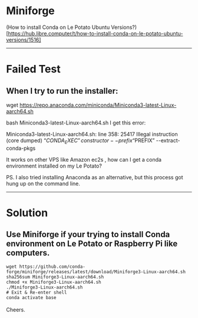# Miniforge
(How to install Conda on Le Potato Ubuntu Versions?)[https://hub.libre.computer/t/how-to-install-conda-on-le-potato-ubuntu-versions/1516]

---
# Failed Test

## When I try to run the installer:

wget https://repo.anaconda.com/miniconda/Miniconda3-latest-Linux-aarch64.sh

bash Miniconda3-latest-Linux-aarch64.sh
I get this error:

Miniconda3-latest-Linux-aarch64.sh: line 358: 25417 Illegal instruction (core dumped) “$CONDA_EXEC” constructor --prefix “$PREFIX” --extract-conda-pkgs

It works on other VPS like Amazon ec2s , how can I get a conda environment installed on my Le Potato?

PS. I also tried installing Anaconda as an alternative, but this process got hung up on the command line.

---
# Solution

## Use Miniforge if your trying to install Conda environment on Le Potato or Raspberry Pi like computers.

`wget https://github.com/conda-forge/miniforge/releases/latest/download/Miniforge3-Linux-aarch64.sh`<br>
`sha256sum Miniforge3-Linux-aarch64.sh`<br>
`chmod +x Miniforge3-Linux-aarch64.sh`<br>
`./Miniforge3-Linux-aarch64.sh`<br>
`# Exit & Re-enter shell`<br>
`conda activate base`<br>
<br>
Cheers.
